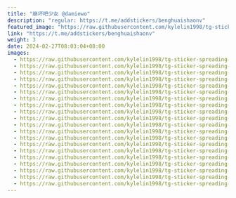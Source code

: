 ```yaml
---
title: "崩坏吧少女 @damiewo"
description: "regular: https://t.me/addstickers/benghuaishaonv"
featured_image: "https://raw.githubusercontent.com/kylelin1998/tg-sticker-spreading-worldwide-images/main/img/491d0626-2a2a-431b-96be-78e53e409c05.jpg"
link: "https://t.me/addstickers/benghuaishaonv"
weight: 3
date: 2024-02-27T08:03:04+08:00
images:
  - https://raw.githubusercontent.com/kylelin1998/tg-sticker-spreading-worldwide-images/main/img/491d0626-2a2a-431b-96be-78e53e409c05.jpg
  - https://raw.githubusercontent.com/kylelin1998/tg-sticker-spreading-worldwide-images/main/img/e98f3ae8-5e24-4bb9-b6cf-09617c21e36e.jpg
  - https://raw.githubusercontent.com/kylelin1998/tg-sticker-spreading-worldwide-images/main/img/356903ae-75af-4ae2-b92a-25ce48f81f71.jpg
  - https://raw.githubusercontent.com/kylelin1998/tg-sticker-spreading-worldwide-images/main/img/927d14ec-c6d3-47b1-9af8-1f446930b7ef.jpg
  - https://raw.githubusercontent.com/kylelin1998/tg-sticker-spreading-worldwide-images/main/img/255d48d7-eba5-4a09-993a-11ebb2985794.jpg
  - https://raw.githubusercontent.com/kylelin1998/tg-sticker-spreading-worldwide-images/main/img/3ac819ae-9c05-42e3-9474-94b030906ab5.jpg
  - https://raw.githubusercontent.com/kylelin1998/tg-sticker-spreading-worldwide-images/main/img/70f27161-b5db-44eb-b4c9-c8fef162d75a.jpg
  - https://raw.githubusercontent.com/kylelin1998/tg-sticker-spreading-worldwide-images/main/img/9f18e793-5818-4f36-94ed-9dc16c14c900.jpg
  - https://raw.githubusercontent.com/kylelin1998/tg-sticker-spreading-worldwide-images/main/img/45dee9dc-b0dd-4ebf-8f02-2ec28499b6b8.jpg
  - https://raw.githubusercontent.com/kylelin1998/tg-sticker-spreading-worldwide-images/main/img/1df31323-ec8d-4f94-9aa1-7a5e989751cc.jpg
  - https://raw.githubusercontent.com/kylelin1998/tg-sticker-spreading-worldwide-images/main/img/65ef999d-d94a-4925-852e-170f47c3bc61.jpg
  - https://raw.githubusercontent.com/kylelin1998/tg-sticker-spreading-worldwide-images/main/img/a5a6def0-5c12-47cb-ab33-72c4c9614428.jpg
  - https://raw.githubusercontent.com/kylelin1998/tg-sticker-spreading-worldwide-images/main/img/afd71b53-f351-4998-a6ac-f8274fa6c66f.jpg
  - https://raw.githubusercontent.com/kylelin1998/tg-sticker-spreading-worldwide-images/main/img/29ff5c2b-b9a3-4d05-b59f-5ad666e86dc5.jpg
  - https://raw.githubusercontent.com/kylelin1998/tg-sticker-spreading-worldwide-images/main/img/c323e797-fbcb-4f2b-b41e-9d3ed298ca39.jpg
  - https://raw.githubusercontent.com/kylelin1998/tg-sticker-spreading-worldwide-images/main/img/24abfacf-1b06-4032-b405-2d0a2b4262e5.jpg
  - https://raw.githubusercontent.com/kylelin1998/tg-sticker-spreading-worldwide-images/main/img/b6ff7497-68a8-430b-a8b0-4c5952f85555.jpg
  - https://raw.githubusercontent.com/kylelin1998/tg-sticker-spreading-worldwide-images/main/img/437c6ed7-dc94-4778-bd6c-5fc13235881e.jpg
  - https://raw.githubusercontent.com/kylelin1998/tg-sticker-spreading-worldwide-images/main/img/0d63c886-d5be-4536-bbcb-74447e4cc63c.jpg
  - https://raw.githubusercontent.com/kylelin1998/tg-sticker-spreading-worldwide-images/main/img/3161d5d9-782f-4a1a-9a00-4c6968be2d11.jpg
---
```

